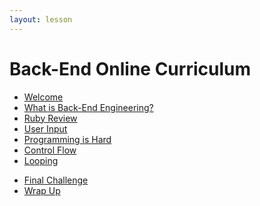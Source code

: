 ```yaml
---
layout: lesson
---
```


# Back-End Online Curriculum

<!-- - [Welcome](./welcome-bee-single) -->
- [Welcome](./welcome-bee-weekend)
- [What is Back-End Engineering?](./what-is-bee)
- [Ruby Review](./ruby-review)
- [User Input](./user-input)
- [Programming is Hard](./programming)
- [Control Flow](./control-flow)
- [Looping](./looping)
<!-- - [Twitter Project](./twitter) -->
- [Final Challenge](./code-challenge)
- [Wrap Up](./wrap-up)
